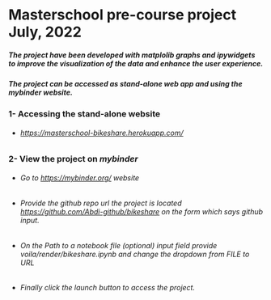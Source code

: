 # Masterschool pre-course project July, 2022

##### The project have been developed with matplolib graphs and ipywidgets to improve the visualization of the data and enhance the user experience.

##### The project can be accessed as stand-alone web app and using the *mybinder* website.

### 1- Accessing the stand-alone website
* ###### https://masterschool-bikeshare.herokuapp.com/

### 2- View the project on *mybinder*
* ###### Go to https://mybinder.org/ website
* ###### Provide the github repo url the project is located https://github.com/Abdi-github/bikeshare on the form which says github input.
* ###### On the Path to a notebook file (optional) input field provide *voila/render/bikeshare.ipynb* and change the dropdown from *FILE* to *URL*
* ###### Finally click the *launch* button to access the project.







